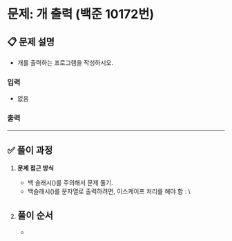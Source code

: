 # **문제: 개 출력 (백준 10172번)**

## 📋 **문제 설명**

- 개를 출력하는 프로그램을 작성하시오.

### 입력

- 없음

### 출력

---

## ✅ **풀이 과정**

1. **문제 접근 방식**

   - 백 슬래시(\)를 주의해서 문제 풀기.
   - 백슬래시(\)를 문자열로 출력하려면, 이스케이프 처리를 해야 함 : \\

2. ## **풀이 순서**
   -
